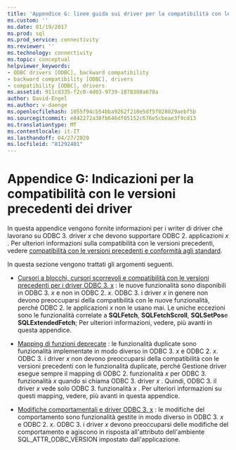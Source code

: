 ```yaml
---
title: 'Appendice G: linee guida sui driver per la compatibilità con le versioni precedenti | Microsoft Docs'
ms.custom: ''
ms.date: 01/19/2017
ms.prod: sql
ms.prod_service: connectivity
ms.reviewer: ''
ms.technology: connectivity
ms.topic: conceptual
helpviewer_keywords:
- ODBC drivers [ODBC], backward compatibility
- backward compatibility [ODBC], drivers
- compatibility [ODBC], drivers
ms.assetid: 911cd335-f2c0-4d03-9739-1078308a678a
author: David-Engel
ms.author: v-daenge
ms.openlocfilehash: 1055f94cb54bba9262f210e5df5f028029aebf5b
ms.sourcegitcommit: e042272a38fb646df05152c676e5cbeae3f9cd13
ms.translationtype: MT
ms.contentlocale: it-IT
ms.lasthandoff: 04/27/2020
ms.locfileid: "81292401"
---
```

# <a name="appendix-g-driver-guidelines-for-backward-compatibility"></a>Appendice G: Indicazioni per la compatibilità con le versioni precedenti dei driver
In questa appendice vengono fornite informazioni per i writer di driver che lavorano su ODBC 3. driver *x* che devono supportare ODBC 2. applicazioni *x* . Per ulteriori informazioni sulla compatibilità con le versioni precedenti, vedere [compatibilità con le versioni precedenti e conformità agli standard](../../../odbc/reference/develop-app/backward-compatibility-and-standards-compliance.md).  
  
 In questa sezione vengono trattati gli argomenti seguenti.  
  
-   [Cursori a blocchi, cursori scorrevoli e compatibilità con le versioni precedenti per i driver ODBC 3. x](../../../odbc/reference/appendixes/block-cursors-scrollable-cursors-and-backward-compatibility.md) : le nuove funzionalità sono disponibili in ODBC 3. *x* e non in ODBC 2. *x*. ODBC 3. i driver *x* in genere non devono preoccuparsi della compatibilità con le nuove funzionalità, perché ODBC 2. le applicazioni *x* non le usano mai. Le uniche eccezioni sono le funzionalità correlate a **SQLFetch**, **SQLFetchScroll**, **SQLSetPos**e **SQLExtendedFetch**; Per ulteriori informazioni, vedere, più avanti in questa appendice.  
  
-   [Mapping di funzioni deprecate](../../../odbc/reference/appendixes/mapping-deprecated-functions.md) : le funzionalità duplicate sono funzionalità implementate in modo diverso in ODBC 3. *x* e ODBC 2. *x*. ODBC 3. i driver *x* non devono preoccuparsi della compatibilità con le versioni precedenti con le funzionalità duplicate, perché Gestione driver esegue sempre il mapping di ODBC 2. funzionalità *x* per ODBC 3. funzionalità *x* quando si chiama ODBC 3. driver *x* . Quindi, ODBC 3. il driver *x* vede solo ODBC 3. funzionalità *x* . Per ulteriori informazioni su questi mapping, vedere, più avanti in questa appendice.  
  
-   [Modifiche comportamentali e driver ODBC 3. x](../../../odbc/reference/appendixes/behavioral-changes-and-odbc-3-x-drivers.md) : le modifiche del comportamento sono funzionalità gestite in modo diverso in ODBC 3. *x* e ODBC 2. *x*. ODBC 3. i driver *x* devono preoccuparsi delle modifiche del comportamento e agiscono in risposta all'attributo dell'ambiente SQL_ATTR_ODBC_VERSION impostato dall'applicazione.
